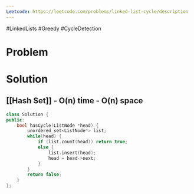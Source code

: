 ```yaml
---
Leetcode: https://leetcode.com/problems/linked-list-cycle/description
---
```

#LinkedLists #Greedy #CycleDetection
# Problem

# Solution

## [[Hash Set]] - O(n) time - O(n) space

```cpp
class Solution {
public:
    bool hasCycle(ListNode *head) {
        unordered_set<ListNode*> list;
        while(head) {
            if (list.count(head)) return true;
            else {
                list.insert(head);
                head = head->next;
            }
        }
        return false;
    }
};
```